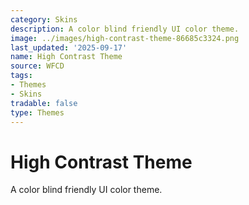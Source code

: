 ```yaml
---
category: Skins
description: A color blind friendly UI color theme.
image: ../images/high-contrast-theme-86685c3324.png
last_updated: '2025-09-17'
name: High Contrast Theme
source: WFCD
tags:
- Themes
- Skins
tradable: false
type: Themes
---
```


# High Contrast Theme

A color blind friendly UI color theme.

